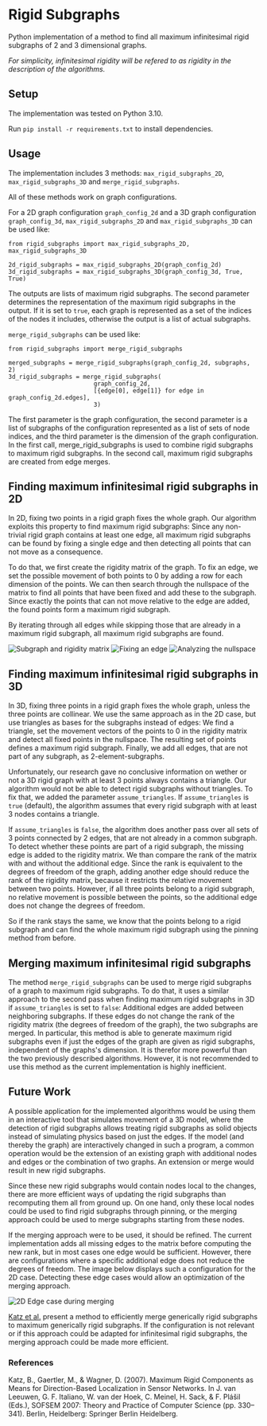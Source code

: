 # Rigid Subgraphs
Python implementation of a method to find all maximum infinitesimal rigid subgraphs of 2 and 3 dimensional graphs.

*For simplicity, infinitesimal rigidity will be refered to as rigidity in the description of the algorithms.*

## Setup

The implementation was tested on Python 3.10.

Run `pip install -r requirements.txt` to install dependencies.

## Usage

The implementation includes 3 methods: `max_rigid_subgraphs_2D`, `max_rigid_subgraphs_3D` and `merge_rigid_subgraphs`.

All of these methods work on graph configurations.

For a 2D graph configuration `graph_config_2d` and a 3D graph configuration `graph_config_3d`,
`max_rigid_subgraphs_2D` and `max_rigid_subgraphs_3D` can be used like:

    from rigid_subgraphs import max_rigid_subgraphs_2D, max_rigid_subgraphs_3D

    2d_rigid_subgraphs = max_rigid_subgraphs_2D(graph_config_2d)
    3d_rigid_subgraphs = max_rigid_subgraphs_3D(graph_config_3d, True, True)

The outputs are lists of maximum rigid subgraphs. 
The second parameter determines the representation of the maximum rigid subgraphs in the output. 
If it is set to `true`, each graph is represented as a set of the indices of the nodes it includes, 
otherwise the output is a list of actual subgraphs.

`merge_rigid_subgraphs` can be used like:

    from rigid_subgraphs import merge_rigid_subgraphs

    merged_subgraphs = merge_rigid_subgraphs(graph_config_2d, subgraphs, 2)
    3d_rigid_subgraphs = merge_rigid_subgraphs(
                            graph_config_2d, 
                            [{edge[0], edge[1]} for edge in graph_config_2d.edges], 
                            3)

The first parameter is the graph configuration, 
the second parameter is a list of subgraphs of the configuration represented as a list of sets of node indices, 
and the third parameter is the dimension of the graph configuration. 
In the first call, merge_rigid_subgraphs is used to combine rigid subgraphs to maximum rigid subgraphs. 
In the second call, maximum rigid subgraphs are created from edge merges.

## Finding maximum infinitesimal rigid subgraphs in 2D

In 2D, fixing two points in a rigid graph fixes the whole graph. Our algorithm exploits this property to find maximum rigid subgraphs:
Since any non-trivial rigid graph contains at least one edge, all maximum rigid subgraphs can be found by fixing a single edge and then detecting all points that can not move as a consequence.

To do that, we first create the rigidity matrix of the graph. To fix an edge, we set the possible movement of both points to 0 by adding a row for each dimension of the points.
We can then search through the nullspace of the matrix to find all points that have been fixed and add these to the subgraph. Since exactly the points that can not move relative to the edge are added, the found points form a maximum rigid subgraph.

By iterating through all edges while skipping those that are already in a maximum rigid subgraph, all maximum rigid subgraphs are found.

![Subgraph and rigidity matrix](images/Rigid_subgraph_1.png)
![Fixing an edge](images/Rigid_subgraph_2.png)
![Analyzing the nullspace](images/Rigid_subgraph_3.png)

## Finding maximum infinitesimal rigid subgraphs in 3D
In 3D, fixing three points in a rigid graph fixes the whole graph, unless the three points are collinear. We use the same approach as in the 2D case, but use triangles as bases for the subgraphs instead of edges: We find a triangle, set the movement vectors of the points to 0 in the rigidity matrix and detect all fixed points in the nullspace. The resulting set of points defines a maximum rigid subgraph. Finally, we add all edges, that are not part of any subgraph, as 2-element-subgraphs.

Unfortunately, our research gave no conclusive information on wether or not a 3D rigid graph with at least 3 points always contains a triangle. Our algorithm would not be able to detect rigid subgraphs without triangles. To fix that, we added the parameter `assume_triangles`. If `assume_triangles` is `true` (default), the algorithm assumes that every rigid subgraph with at least 3 nodes contains a triangle. 

If `assume_triangles` is `false`, the algorithm does another pass over all sets of 3 points connected by 2 edges, that are not already in a common subgraph. To detect whether these points are part of a rigid subgraph, the missing edge is added to the rigidity matrix. We than compare the rank of the matrix with and without the additional edge. Since the rank is equivalent to the degrees of freedom of the graph, adding another edge should reduce the rank of the rigidity matrix, because it restricts the relative movement between two points. However, if all three points belong to a rigid subgraph, no relative movement is possible between the points, so the additional edge does not change the degrees of freedom. 

So if the rank stays the same, we know that the points belong to a rigid subgraph and can find the whole maximum rigid subgraph using the pinning method from before.

## Merging maximum infinitesimal rigid subgraphs
The method `merge_rigid_subgraphs` can be used to merge rigid subgraphs of a graph to maximum rigid subgraphs. To do that, it uses a similar approach to the second pass when finding maximum rigid subgraphs in 3D if `assume_triangles` is set to `false`: Additional edges are added between neighboring subgraphs. If these edges do not change the rank of the rigidity matrix (the degrees of freedom of the graph), the two subgraphs are merged. In particular, this method is able to generate maximum rigid subgraphs even if just the edges of the graph are given as rigid subgraphs, independent of the graphs's dimension. It is therefor more powerful than the two previously described algorithms. However, it is not recommended to use this method as the current implementation is highly inefficient.

## Future Work
A possible application for the implemented algorithms would be using them in an interactive tool that simulates movement of a 3D model, where the detection of rigid subgraphs allows treating rigid subgraphs as solid objects instead of simulating physics based on just the edges. If the model (and thereby the graph) are interactively changed in such a program, a common operation would be the extension of an existing graph with additional nodes and edges or the combination of two graphs. An extension or merge would result in new rigid subgraphs. 

Since these new rigid subgraphs would contain nodes local to the changes, there are more efficient ways of updating the rigid subgraphs than recomputing them all from ground up. On one hand, only these local nodes could be used to find rigid subgraphs through pinning, or the merging approach could be used to merge subgraphs starting from these nodes.

If the merging approach were to be used, it should be refined. The current implementation adds all missing edges to the matrix before computing the new rank, but in most cases one edge would be sufficient. However, there are configurations where a specific additional edge does not reduce the degrees of freedom. The image below displays such a configuration for the 2D case. Detecting these edge cases would allow an optimization of the merging approach.

![2D Edge case during merging](images/merging_edge_case.png)

[Katz et al.](https://publikationen.bibliothek.kit.edu/1000005767) present a method to efficiently merge generically rigid subgraphs to maximum generically rigid subgraphs. If the configuration is not relevant or if this approach could be adapted for infinitesimal rigid subgraphs, the merging approach could be made more efficient.

### References
Katz, B., Gaertler, M., & Wagner, D. (2007). Maximum Rigid Components as Means for Direction-Based Localization in Sensor Networks. In J. van Leeuwen, G. F. Italiano, W. van der Hoek, C. Meinel, H. Sack, & F. Plášil (Eds.), SOFSEM 2007: Theory and Practice of Computer Science (pp. 330–341). Berlin, Heidelberg: Springer Berlin Heidelberg.
